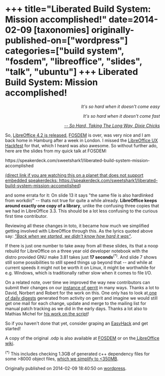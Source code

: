 +++
title="Liberated Build System: Mission accomplished!"
date=2014-02-09
[taxonomies]
originally-published-on=["wordpress"]
categories=["build system", "fosdem", "libreoffice", "slides", "talk", "ubuntu"]
+++
Liberated Build System: Mission accomplished!
=============================================

<p style="text-align:right;"><em>It's so hard when it doesn't come easy</em></p>
<p style="text-align:right;"><em>It's so hard when it doesn't come fast</em></p>
<p style="text-align:right;"><a href="https://www.youtube.com/watch?v=Avpq7wjFRDA"><em>-- So Hard, Taking The Long Way, Dixie Chicks</em></a></p>
<p style="text-align:left;">So, <a href="http://blog.documentfoundation.org/2014/01/30/libreoffice-4-2-focusing-on-performance-and-interoperability-and-improving-the-integration-with-microsoft-windows/">LibreOffice 4.2 is released</a>, <a href="https://fosdem.org/2014/">FOSDEM</a> is over, was very nice and I am back home in Hamburg after a week in London. I missed the <a href="https://wiki.documentfoundation.org/Hackfest/FOSDEM2014">LibreOffice UX Hackfest</a> for that, which I heard was also awesome. So without further ado, here are the slides from my quick talk at FOSDEM:</p>
https://speakerdeck.com/sweetshark1/liberated-build-system-mission-accomplished

<a href="https://speakerdeck.com/sweetshark1/liberated-build-system-mission-accomplished">(direct link if you are watching this on a planet that does not support embedded speakerdecks: https://speakerdeck.com/sweetshark1/liberated-build-system-mission-accomplished)</a>

and some errata for it: On slide 13 it says "the same file is also hardlinked from workdir/" -- thats not true for quite a while already. <strong>LibreOffice keeps around exactly one copy of a library</strong>, unlike the confusing three copies that we had in LibreOffice 3.3. This should be a lot less confusing to the curious first time contributor.

Reviewing all these changes in toto, it became how much we simplified getting involved with LibreOffice through this. As the lyrics quoted above say: <a href="https://www.youtube.com/watch?v=Avpq7wjFRDA"><em> "Back when we started, we didn't know how hard it was"</em></a>.

If there is just one number to take away from all these slides, its that a noop rebuild for LibreOffice on a three year old developer notebook with the distro provided GNU make 3.81 takes just <strong>17 seconds</strong><sup>(*)</sup>. And slide 7 shows still some possibilities to still speed things up beyond that -- and while at current speeds it might not be worth it on Linux, it might be worthwhile for e.g. Windows, which is traditionally rather slow when it comes to file I/O.

On a related note, over time we improved the way new contributors can submit their changes on our <a href="https://gerrit.libreoffice.org">instance of gerrit</a> in many ways. Thanks a lot to David, Norbert and Robert for the work on this. One only has to look at<a href="http://nabble.documentfoundation.org/LibreOffice-Gerrit-News-for-core-on-2014-02-08-td4096179.html"> one of daily digests</a> generated from activity on gerrit and imagine we would still get one mail for each change, update and merge to the mailing list for manual patch tracking as we did in the early days. Thanks a lot also to Mathias Michel for <a href="https://gerrit.libreoffice.org/gitweb?p=dev-tools.git;a=history;f=gerritbot/send-daily-digest;h=79d86b8926ec7be8a5b9624e20e06d5c6275d85e;hb=362e11ede8be6fd4b85eb6ed6bfdaf6b946f43b4">his work on the script</a>!

So if you haven't done that yet, consider graping an <a href="https://wiki.documentfoundation.org/Development/Easy_Hacks">EasyHack</a> and get started!

A copy of the original .odp is also available at <a href="https://fosdem.org/2014/schedule/event/liberated_build_system_mission_accomplished/">FOSDEM</a> or on the<a href="https://wiki.documentfoundation.org/User:Bjoern-michaelsen"> LibreOffice wiki</a>.

<sup>(*)</sup> This includes checking 1.3GB of generated c++ dependency files for some &gt;8000 object files, <a href="https://gerrit.libreoffice.org/gitweb?p=core.git;a=blob;f=solenv/bin/concat-deps.c;h=a64723f476d77f88c147545dc8844ac47c44dfb2;hb=53c84ea21e4e709f3b40d5f56ce764f0c4ce1fc7">which we simplify to &lt;350MB</a>.

Originally published on 2014-02-09 18:40:50 on [wordpress](https://skyfromme.wordpress.com/2014/02/09/liberated-build-system-mission-accomplished/).
